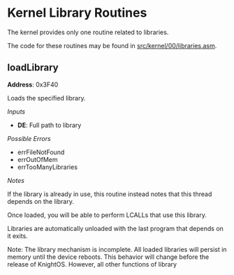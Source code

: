 # Kernel Library Routines

The kernel provides only one routine related to libraries.

The code for these routines may be found in 
[src/kernel/00/libraries.asm](https://github.com/SirCmpwn/KnightOS/blob/master/src/kernel/00/libraries.asm).

## loadLibrary

**Address**: 0x3F40

Loads the specified library.

*Inputs*

* **DE**: Full path to library

*Possible Errors*

* errFileNotFound
* errOutOfMem
* errTooManyLibraries

*Notes*

If the library is already in use, this routine instead notes that this thread
depends on the library.

Once loaded, you will be able to perform LCALLs that use this library.

Libraries are automatically unloaded with the last program that depends on it
exits.

Note: The library mechanism is incomplete. All loaded libraries will persist
in memory until the device reboots. This behavior will change before the release
of KnightOS. However, all other functions of library 